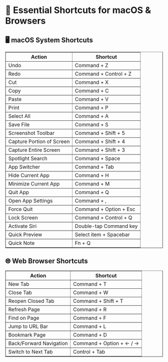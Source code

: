 <!DOCTYPE html>
<html>
<head>
  <title>macOS & Browser Shortcuts</title>
</head>
<body>
  <h1>🧠 Essential Shortcuts for macOS & Browsers</h1>

  <h2>🖥️ macOS System Shortcuts</h2>
  <table border="1">
    <tr><th>Action</th><th>Shortcut</th></tr>
    <tr><td>Undo</td><td>Command + Z</td></tr>
    <tr><td>Redo</td><td>Command + Control + Z</td></tr>
    <tr><td>Cut</td><td>Command + X</td></tr>
    <tr><td>Copy</td><td>Command + C</td></tr>
    <tr><td>Paste</td><td>Command + V</td></tr>
    <tr><td>Print</td><td>Command + P</td></tr>
    <tr><td>Select All</td><td>Command + A</td></tr>
    <tr><td>Save File</td><td>Command + S</td></tr>
    <tr><td>Screenshot Toolbar</td><td>Command + Shift + 5</td></tr>
    <tr><td>Capture Portion of Screen</td><td>Command + Shift + 4</td></tr>
    <tr><td>Capture Entire Screen</td><td>Command + Shift + 3</td></tr>
    <tr><td>Spotlight Search</td><td>Command + Space</td></tr>
    <tr><td>App Switcher</td><td>Command + Tab</td></tr>
    <tr><td>Hide Current App</td><td>Command + H</td></tr>
    <tr><td>Minimize Current App</td><td>Command + M</td></tr>
    <tr><td>Quit App</td><td>Command + Q</td></tr>
    <tr><td>Open App Settings</td><td>Command + ,</td></tr>
    <tr><td>Force Quit</td><td>Command + Option + Esc</td></tr>
    <tr><td>Lock Screen</td><td>Command + Control + Q</td></tr>
    <tr><td>Activate Siri</td><td>Double-tap Command key</td></tr>
    <tr><td>Quick Preview</td><td>Select item + Spacebar</td></tr>
    <tr><td>Quick Note</td><td>Fn + Q</td></tr>
  </table>

  <h2>🌐 Web Browser Shortcuts</h2>
  <table border="1">
    <tr><th>Action</th><th>Shortcut</th></tr>
    <tr><td>New Tab</td><td>Command + T</td></tr>
    <tr><td>Close Tab</td><td>Command + W</td></tr>
    <tr><td>Reopen Closed Tab</td><td>Command + Shift + T</td></tr>
    <tr><td>Refresh Page</td><td>Command + R</td></tr>
    <tr><td>Find on Page</td><td>Command + F</td></tr>
    <tr><td>Jump to URL Bar</td><td>Command + L</td></tr>
    <tr><td>Bookmark Page</td><td>Command + D</td></tr>
    <tr><td>Back/Forward Navigation</td><td>Command + Option + ← / →</td></tr>
    <tr><td>Switch to Next Tab</td><td>Control + Tab</td></tr>
  </table>
</body>
</html>